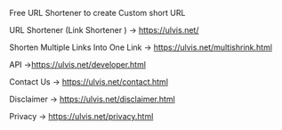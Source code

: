 Free URL Shortener to create Custom short URL

URL Shortener (Link Shortener ) ->  https://ulvis.net/  

Shorten Multiple Links Into One Link -> https://ulvis.net/multishrink.html

API ->https://ulvis.net/developer.html

Contact Us -> https://ulvis.net/contact.html

Disclaimer -> https://ulvis.net/disclaimer.html

Privacy ->  https://ulvis.net/privacy.html

